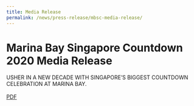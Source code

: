 ```yaml
---
title: Media Release
permalink: /news/press-release/mbsc-media-release/
---
```


# **Marina Bay Singapore Countdown 2020 Media Release**
USHER IN A NEW DECADE WITH SINGAPORE’S BIGGEST COUNTDOWN CELEBRATION AT MARINA BAY.
<br>
<br>
[PDF](/news/press-release/files/media-release-for-mbsc.pdf)
